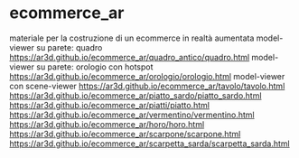 # ecommerce_ar
materiale per la costruzione di un ecommerce in realtà aumentata
model-viewer su parete: quadro
https://ar3d.github.io/ecommerce_ar/quadro_antico/quadro.html
model-viewer su parete: orologio con hotspot
https://ar3d.github.io/ecommerce_ar/orologio/orologio.html
model-viewer con scene-viewer
https://ar3d.github.io/ecommerce_ar/tavolo/tavolo.html
https://ar3d.github.io/ecommerce_ar/piatto_sardo/piatto_sardo.html
https://ar3d.github.io/ecommerce_ar/piatti/piatto.html
https://ar3d.github.io/ecommerce_ar/vermentino/vermentino.html
https://ar3d.github.io/ecommerce_ar/horo/horo.html
https://ar3d.github.io/ecommerce_ar/scarpone/scarpone.html
https://ar3d.github.io/ecommerce_ar/scarpetta_sarda/scarpetta_sarda.html
